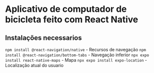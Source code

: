 # Aplicativo de computador de bicicleta feito com React Native

## Instalações necessarios

`npm install @react-navigation/native` - Recursos de navegação
`npm install @react-navigation/bottom-tabs` - Navegação inferior
`npx expo install react-native-maps` - Mapa
`npx expo install expo-location` - Localização atual do usuario
